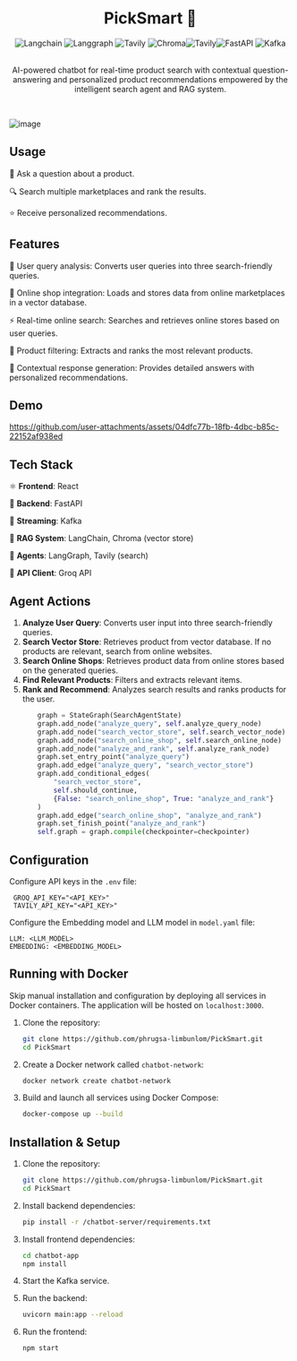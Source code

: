 <h1 align="center"> PickSmart 🛒 </h1>
<div align="center">
<img alt="Langchain" src="https://img.shields.io/badge/-Langchain-013243?style=flat&logo=langchain&logoColor=white"> <img alt="Langgraph" src="https://img.shields.io/badge/-Langgraph-013243?style=flat&logo=Langgraph&logoColor=white"> <img alt="Tavily" src="https://img.shields.io/badge/-Tavily-231F20?style=flat&logo=Tavily&logoColor=white"> <img alt="Chroma" src="https://img.shields.io/badge/-Chroma-231F20?style=flat&logo=chroma&logoColor=white"><img alt="Tavily" src="https://img.shields.io/badge/-Groq-231F20?style=flat&logo=Groq&logoColor=white"><img alt="FastAPI" src="https://img.shields.io/badge/-Fastapi-009688?style=flat&logo=Fastapi&logoColor=white"> <img alt="Kafka" src="https://img.shields.io/badge/-Kafka-231F20?style=flat&logo=kafka&logoColor=white">
</div>
<br>
<p align="center">
AI-powered chatbot for real-time product search with contextual question-answering and personalized product recommendations empowered by the intelligent search agent and RAG system.
</p>
<br>

![image](https://github.com/user-attachments/assets/01c8e4f4-d6ab-4b3d-b63f-1e692f0cc24c)

## Usage
💬 Ask a question about a product.

🔍 Search multiple marketplaces and rank the results.

⭐ Receive personalized recommendations.

## Features
🧠 User query analysis: Converts user queries into three search-friendly queries.

🛒 Online shop integration: Loads and stores data from online marketplaces in a vector database.

⚡ Real-time online search: Searches and retrieves online stores based on user queries.

🎯 Product filtering: Extracts and ranks the most relevant products.

💬 Contextual response generation: Provides detailed answers with personalized recommendations.

## Demo

https://github.com/user-attachments/assets/04dfc77b-18fb-4dbc-b85c-22152af938ed

## Tech Stack
⚛️ **Frontend**: React

🚀 **Backend**: FastAPI

🔄 **Streaming**: Kafka

🧠 **RAG System**: LangChain, Chroma (vector store)

🤖 **Agents**: LangGraph, Tavily (search)

📡 **API Client**: Groq API

## Agent Actions
1. **Analyze User Query**: Converts user input into three search-friendly queries.  
2. **Search Vector Store**: Retrieves product from vector database. If no products are relevant, search from online websites.
3. **Search Online Shops**: Retrieves product data from online stores based on the generated queries.  
4. **Find Relevant Products**: Filters and extracts relevant items.  
5. **Rank and Recommend**: Analyzes search results and ranks products for the user.

 ```python
        graph = StateGraph(SearchAgentState)
        graph.add_node("analyze_query", self.analyze_query_node)
        graph.add_node("search_vector_store", self.search_vector_node)
        graph.add_node("search_online_shop", self.search_online_node)
        graph.add_node("analyze_and_rank", self.analyze_rank_node)
        graph.set_entry_point("analyze_query")
        graph.add_edge("analyze_query", "search_vector_store")
        graph.add_conditional_edges(
            "search_vector_store",
            self.should_continue,
            {False: "search_online_shop", True: "analyze_and_rank"}
        )
        graph.add_edge("search_online_shop", "analyze_and_rank")
        graph.set_finish_point("analyze_and_rank")
        self.graph = graph.compile(checkpointer=checkpointer)
 ```

## Configuration

Configure API keys in the `.env` file:
   ```env
    GROQ_API_KEY="<API_KEY>"
    TAVILY_API_KEY="<API_KEY>"
   ```
Configure the Embedding model and LLM model in `model.yaml` file:
   ```env
   LLM: <LLM_MODEL>
   EMBEDDING: <EMBEDDING_MODEL>
   ```

## Running with Docker

Skip manual installation and configuration by deploying all services in Docker containers. The application will be hosted on `localhost:3000`.

1. Clone the repository:
   ```bash
   git clone https://github.com/phrugsa-limbunlom/PickSmart.git
   cd PickSmart
   ```
2. Create a Docker network called  `chatbot-network`:
   ```bash
   docker network create chatbot-network
   ```
3. Build and launch all services using Docker Compose:

   ```bash
   docker-compose up --build
   ```
   
## Installation & Setup
1. Clone the repository:
   ```bash
   git clone https://github.com/phrugsa-limbunlom/PickSmart.git
   cd PickSmart
   ```

2. Install backend dependencies:
   ```bash
   pip install -r /chatbot-server/requirements.txt
   ```

3. Install frontend dependencies:
   ```bash
   cd chatbot-app
   npm install
   ```

4. Start the Kafka service.


5. Run the backend:
   ```bash
   uvicorn main:app --reload
   ```

6. Run the frontend:
   ```bash
   npm start
   ```

